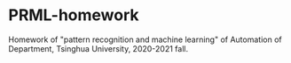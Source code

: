 # PRML-homework
Homework of "pattern recognition and machine learning" of Automation of Department, Tsinghua University, 2020-2021 fall.
